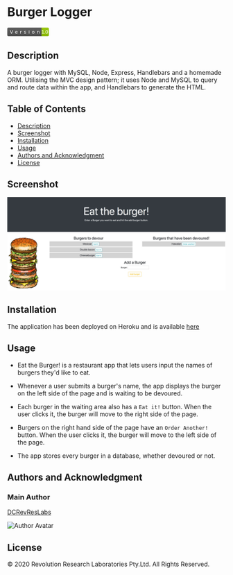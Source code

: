 # Burger Logger

<svg xmlns="http://www.w3.org/2000/svg" xmlns:xlink="http://www.w3.org/1999/xlink" width="96" height="20"><linearGradient id="b" x2="0" y2="100%"><stop offset="0" stop-color="#bbb" stop-opacity=".1"/><stop offset="1" stop-opacity=".1"/></linearGradient><clipPath id="a"><rect width="96" height="20" rx="3" fill="#fff"/></clipPath><g clip-path="url(#a)"><path fill="#555" d="M0 0h79v20H0z"/><path fill="#97ca00" d="M79 0h17v20H79z"/><path fill="url(#b)" d="M0 0h96v20H0z"/></g><g fill="#fff" text-anchor="middle" font-family="DejaVu Sans,Verdana,Geneva,sans-serif" font-size="110"> <text x="405" y="150" fill="#010101" fill-opacity=".3" transform="scale(.1)" textLength="690"></text><text x="405" y="140" transform="scale(.1)" textLength="690">Version</text><text x="865" y="150" fill="#010101" fill-opacity=".3" transform="scale(.1)" textLength="70"></text><text x="865" y="140" transform="scale(.1)" textLength="160">1.0</text></g> </svg>

## Description

A burger logger with MySQL, Node, Express, Handlebars and a homemade ORM. Utilising the MVC design pattern; it uses Node and MySQL to query and route data within the app, and Handlebars to generate the HTML.

## Table of Contents

- [Description](#description)
- [Screenshot](#screenshot)
- [Installation](#installation)
- [Usage](#usage)
- [Authors and Acknowledgment](#authors-and-acknowledgment)
- [License](#license)

## Screenshot

<img src="./public/assets/images/App_SS.jpg" alt="alt text" width="600">

## Installation

The application has been deployed on Heroku and is available [here](https://murmuring-springs-41737.herokuapp.com/)

## Usage

- Eat the Burger! is a restaurant app that lets users input the names of burgers they'd like to eat.

- Whenever a user submits a burger's name, the app displays the burger on the left side of the page and is waiting to be devoured.

- Each burger in the waiting area also has a `Eat it!` button. When the user clicks it, the burger will move to the right side of the page.

- Burgers on the right hand side of the page have an `Order Another!` button. When the user clicks it, the burger will move to the left side of the page.

- The app stores every burger in a database, whether devoured or not.

## Authors and Acknowledgment

### Main Author

[DCRevResLabs](https://github.com/DCRevResLabs)

![Author Avatar](https://avatars0.githubusercontent.com/u/47209814?v=4&s=100)

## License

© 2020 Revolution Research Laboratories Pty.Ltd. All Rights Reserved.
